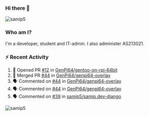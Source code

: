 ### Hi there 👋

<img src="https://komarev.com/ghpvc/?username=samip5&style=flat-square" alt="samip5" />

### Who am I?
I'm a developer, student and IT-admin. I also administer AS213021.

### :zap: Recent Activity
<!--START_SECTION:activity-->
1. 💪 Opened PR [#12](https://github.com/GenPi64/gentoo-on-rpi-64bit/pull/12) in [GenPi64/gentoo-on-rpi-64bit](https://github.com/GenPi64/gentoo-on-rpi-64bit)
2. 🎉 Merged PR [#44](https://github.com/GenPi64/genpi64-overlay/pull/44) in [GenPi64/genpi64-overlay](https://github.com/GenPi64/genpi64-overlay)
3. 🗣 Commented on [#44](https://github.com/GenPi64/genpi64-overlay/issues/44) in [GenPi64/genpi64-overlay](https://github.com/GenPi64/genpi64-overlay)
4. 🗣 Commented on [#44](https://github.com/GenPi64/genpi64-overlay/issues/44) in [GenPi64/genpi64-overlay](https://github.com/GenPi64/genpi64-overlay)
5. 🗣 Commented on [#39](https://github.com/samip5/samip.dev-django/issues/39) in [samip5/samip.dev-django](https://github.com/samip5/samip.dev-django)
<!--END_SECTION:activity-->

<img align="center" src="https://github-readme-stats.vercel.app/api?username=samip5&show_icons=true" alt="samip5" />
